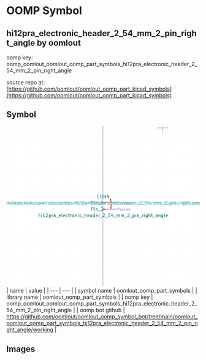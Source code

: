 # OOMP Symbol  
## hi12pra_electronic_header_2_54_mm_2_pin_right_angle  by oomlout  
  
oomp key: oomp_oomlout_oomlout_oomp_part_symbols_hi12pra_electronic_header_2_54_mm_2_pin_right_angle  
  
source repo at: [https://github.com/oomlout/oomlout_oomp_part_kicad_symbols](https://github.com/oomlout/oomlout_oomp_part_kicad_symbols)  
## Symbol  
  
[![working.png](working_600.png)](working.png)  
| name | value | 
| --- | --- | 
| symbol name | oomlout_oomp_part_symbols | 
| library name | oomlout_oomp_part_symbols | 
| oomp key | oomp_oomlout_oomlout_oomp_part_symbols_hi12pra_electronic_header_2_54_mm_2_pin_right_angle | 
| oomp bot github | https://github.com/oomlout/oomlout_oomp_symbol_bot/tree/main/oomlout_oomlout_oomp_part_symbols_hi12pra_electronic_header_2_54_mm_2_pin_right_angle/working | 
## Images  
